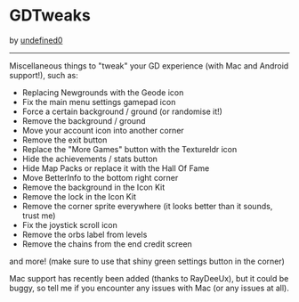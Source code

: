 # GDTweaks
by [undefined0](user:13351341)

---
Miscellaneous things to "tweak" your GD experience (with Mac and Android support!), such as:
- Replacing Newgrounds with the Geode icon
- Fix the main menu settings gamepad icon
- Force a certain background / ground (or randomise it!)
- Remove the background / ground
- Move your account icon into another corner
- Remove the exit button
- Replace the "More Games" button with the Textureldr icon
- Hide the achievements / stats button
- Hide Map Packs or replace it with the Hall Of Fame
- Move BetterInfo to the bottom right corner
- Remove the background in the Icon Kit
- Remove the lock in the Icon Kit
- Remove the corner sprite everywhere (it looks better than it sounds, trust me)
- Fix the joystick scroll icon
- Remove the orbs label from levels
- Remove the chains from the end credit screen

and more!
(make sure to use that shiny green settings button in the corner)

Mac support has recently been added (thanks to RayDeeUx), but it could be buggy, so tell me if you encounter any issues with Mac (or any issues at all).

